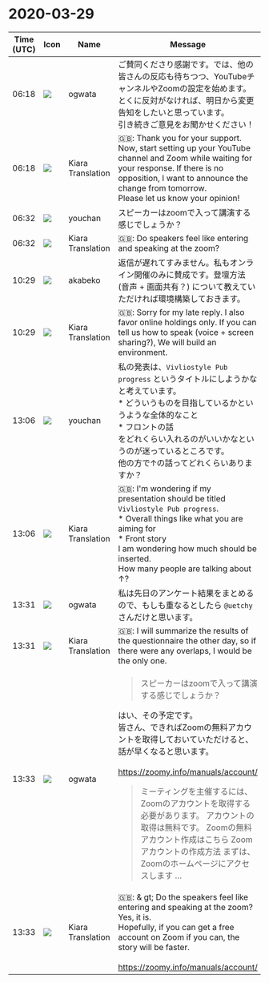 # 2020-03-29

|Time (UTC)|Icon|Name|Message|
|---|---|---|---|
|06:18|![](https://avatars.slack-edge.com/2019-11-22/845042642576_070441337abaca9fb7b3_72.png)|ogwata|ご賛同くださり感謝です。では、他の皆さんの反応も待ちつつ、YouTubeチャンネルやZoomの設定を始めます。とくに反対がなければ、明日から変更告知をしたいと思っています。<br>引き続きご意見をお聞かせください！|
|06:18|![](https://avatars.slack-edge.com/2019-08-21/732685848020_f3f20736795184660348_72.png)|Kiara Translation|🇬🇧: Thank you for your support. Now, start setting up your YouTube channel and Zoom while waiting for your response. If there is no opposition, I want to announce the change from tomorrow.<br>Please let us know your opinion!|
|06:32|![](https://secure.gravatar.com/avatar/b54abc5e7463fe6470c379e97e3f2477.jpg?s=72&d=https%3A%2F%2Fa.slack-edge.com%2Fdf10d%2Fimg%2Favatars%2Fava_0024-72.png)|youchan|スピーカーはzoomで入って講演する感じでしょうか？|
|06:32|![](https://avatars.slack-edge.com/2019-08-21/732685848020_f3f20736795184660348_72.png)|Kiara Translation|🇬🇧: Do speakers feel like entering and speaking at the zoom?|
|10:29|![](https://avatars.slack-edge.com/2019-05-15/624511073651_25909952cd7a069ceed2_72.png)|akabeko|返信が遅れてすみません。私もオンライン開催のみに賛成です。登壇方法 (音声 + 画面共有？) について教えていただければ環境構築しておきます。|
|10:29|![](https://avatars.slack-edge.com/2019-08-21/732685848020_f3f20736795184660348_72.png)|Kiara Translation|🇬🇧: Sorry for my late reply. I also favor online holdings only. If you can tell us how to speak (voice + screen sharing?), We will build an environment.|
|13:06|![](https://secure.gravatar.com/avatar/b54abc5e7463fe6470c379e97e3f2477.jpg?s=72&d=https%3A%2F%2Fa.slack-edge.com%2Fdf10d%2Fimg%2Favatars%2Fava_0024-72.png)|youchan|私の発表は、`Vivliostyle Pub progress` というタイトルにしようかなと考えています。<br>* どういうものを目指しているかというような全体的なこと<br>* フロントの話<br>をどれくらい入れるのがいいかなというのが迷っているところです。<br>他の方で↑の話ってどれくらいありますか？|
|13:06|![](https://avatars.slack-edge.com/2019-08-21/732685848020_f3f20736795184660348_72.png)|Kiara Translation|🇬🇧: I'm wondering if my presentation should be titled `Vivliostyle Pub progress`.<br>* Overall things like what you are aiming for<br>* Front story<br>I am wondering how much should be inserted.<br>How many people are talking about ↑?|
|13:31|![](https://avatars.slack-edge.com/2019-11-22/845042642576_070441337abaca9fb7b3_72.png)|ogwata|私は先日のアンケート結果をまとめるので、もしも重なるとしたら `@uetchy` さんだけと思います。|
|13:31|![](https://avatars.slack-edge.com/2019-08-21/732685848020_f3f20736795184660348_72.png)|Kiara Translation|🇬🇧: I will summarize the results of the questionnaire the other day, so if there were any overlaps, I would be the only one.|
|13:33|![](https://avatars.slack-edge.com/2019-11-22/845042642576_070441337abaca9fb7b3_72.png)|ogwata|<blockquote>スピーカーはzoomで入って講演する感じでしょうか？</blockquote>はい、その予定です。<br>皆さん、できればZoomの無料アカウントを取得しておいていただけると、話が早くなると思います。<br><br><https://zoomy.info/manuals/account/><br><blockquote>ミーティングを主催するには、Zoomのアカウントを取得する必要があります。 アカウントの取得は無料です。 Zoomの無料アカウント作成はこちら Zoomアカウントの作成方法 まずは、Zoomのホームページにアクセスします …</blockquote>|
|13:33|![](https://avatars.slack-edge.com/2019-08-21/732685848020_f3f20736795184660348_72.png)|Kiara Translation|🇬🇧: &amp; gt; Do the speakers feel like entering and speaking at the zoom?<br>Yes, it is.<br>Hopefully, if you can get a free account on Zoom if you can, the story will be faster.<br><br><https://zoomy.info/manuals/account/>|
